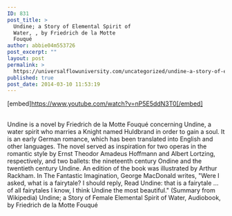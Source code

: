 ```yaml
---
ID: 831
post_title: >
  Undine; a Story of Elemental Spirit of
  Water, , by Friedrich de la Motte
  Fouqué
author: abbie04m553726
post_excerpt: ""
layout: post
permalink: >
  https://universalflowuniversity.com/uncategorized/undine-a-story-of-elemental-spirit-of-water-by-friedrich-de-la-motte-fouque/
published: true
post_date: 2014-03-10 11:53:19
---
```

[embed]https://www.youtube.com/watch?v=nP5E5ddN3T0[/embed]</br></br>
<p>Undine is a novel by Friedrich de la Motte Fouqué concerning Undine, a water spirit who marries a Knight named Huldbrand in order to gain a soul. It is an early German romance, which has been translated into English and other languages. The novel served as inspiration for two operas in the romantic style by Ernst Theodor Amadeus Hoffmann and Albert Lortzing, respectively, and two ballets: the nineteenth century Ondine and the twentieth century Undine. An edition of the book was illustrated by Arthur Rackham. In The Fantastic Imagination, George MacDonald writes, "Were I asked, what is a fairytale? I should reply, Read Undine: that is a fairytale ... of all fairytales I know, I think Undine the most beautiful." (Summary from Wikipedia)
Undine; a Story of Female Elemental Spirit of Water, Audiobook, by Friedrich de la Motte Fouqué</p>